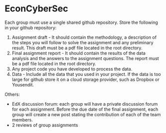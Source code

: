 # EconCyberSec

Each group must use a single shared github repository. Store the following in your github repository:

1. Assignment draft -  It should contain the methodology, a description of the steps you will follow to solve the assignment and any preliminary result. This draft must be a pdf file located in the root directory.
2. Final assignment report - It should contain the results of the data analysis and the answers to the assignment questions. The report must be a pdf file located in the root directory.
3. Any project code you have developed to process the data.
4. Data - Include all the data that you used in your project. If the data is too large for github store it on a cloud storage provider, such as Dropbox or Yousendit.


Others:
* EdX discussion forum: each group will have a private discussion forum for each assignment. Before the due date of the final assignment, each group will create a new post stating the contribution of each of the team members.
* 2 reviews of group assignments

